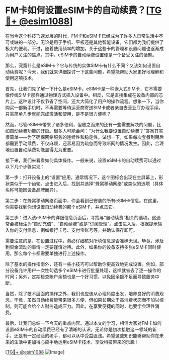 # FM卡如何设置eSIM卡的自动续费？[[TG💪+ @esim1088](https://t.me/s/esim1088)]

在当今这个科技飞速发展的时代，FM卡和eSIM卡已经成为了许多人日常生活中不可或缺的一部分。无论是用于手机、平板还是其他智能设备，它们都为我们提供了极大的便利。不过，随着使用频率的增加，关于这些卡的管理和设置问题也逐渐成为用户关注的焦点。其中，eSIM卡的自动续费设置便是一个备受关注的话题。

那么，究竟什么是eSIM卡？它与传统的实体SIM卡有什么不同？又该如何设置自动续费呢？今天，我们就来详细探讨一下这些问题，希望能帮助大家更好地理解和使用这项技术。

首先，让我们先了解一下什么是eSIM卡。eSIM卡是一种嵌入式SIM卡，它不需要像传统SIM卡那样通过物理方式插入设备中。相反，它是直接集成在设备内部的芯片上。这种设计不仅节省了空间，还大大简化了用户的操作流程。想象一下，当你购买一部新手机时，不再需要等待运营商寄送SIM卡或者亲自去营业厅办理手续，只需简单几步就能完成激活和使用，是不是很方便呢？

然而，尽管eSIM卡带来了诸多便利，但随之而来的还有一些需要解决的问题，比如自动续费功能的开启。很多人可能会问：“为什么我要设置自动续费？”答案其实很简单——为了确保网络服务的连续性和稳定性。试想一下，如果每次套餐到期后都需要手动续费，不仅麻烦，还容易因为疏忽而导致断网的情况发生。因此，合理地设置自动续费功能显得尤为重要。

接下来，我们来看看如何具体操作。一般来说，设置eSIM卡的自动续费可以通过以下几个步骤实现：

第一步：打开设备上的“设置”应用。通常情况下，这个图标会出现在主屏幕上，形状类似于一个齿轮。点击进入后，找到并选择“蜂窝移动网络”或类似的选项（具体名称可能因设备品牌而异）。

第二步：在蜂窝移动网络页面中，你会看到已安装的所有eSIM卡信息。在这里，你需要找到你想设置自动续费的那个eSIM卡，并点击它。

第三步：进入该eSIM卡的详细信息页面后，寻找与“自动续费”相关的选项。这通常会被标注为“自动充值”、“自动续费”或是“订阅管理”。点击进入后，根据提示输入你的支付信息，例如银行卡号、支付宝账号等，并确认保存即可。

需要注意的是，在设置过程中，务必仔细核对所填信息是否准确无误。毕竟，涉及到资金流动的事情一定要谨慎对待。此外，如果你的设备支持多张eSIM卡同时使用，那么每个卡都需要单独进行上述操作。

除了基本的操作指南外，还有一些小技巧可以帮助你更高效地完成设置。例如，部分设备允许用户一次性勾选多个eSIM卡进行批量处理，这样就省去了逐一操作的时间；另外，定期检查账户余额也是一个好习惯，以免因余额不足而导致服务中断。

当然，除了技术层面的操作之外，我们也应该从心理角度出发，培养良好的消费观念。毕竟，虽然自动续费能带来很多方便，但如果长期处于高消费状态而不加以控制，则可能会给个人财务造成压力。因此，在享受便捷的同时，也要学会理性消费。

最后，让我们总结一下今天的重点内容。通过本文的学习，相信大家对FM卡如何设置eSIM卡的自动续费已经有了清晰的认识。无论你是初次接触这一领域的新手，还是有一定经验的老手，都可以从中受益匪浅。希望这些知识能够帮助你在未来的生活中更加得心应手地运用eSIM卡技术，享受科技带来的乐趣！

[[TG💪+ @esim1088](https://t.me/s/esim1088) ![Image](https://i.postimg.cc/4NQfJmqS/Snipaste-2025-05-13-00-14-12.png)]